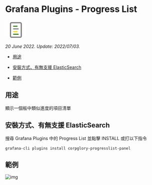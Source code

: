 # Grafana Plugins - Progress List 

![img](Progress_List_icon.png)

*20 June 2022. Update: 2022/07/03.*

* [用途](#use)

* [安裝方式、有無支援 ElasticSearch](#install)

* [範例](#example)

<h2 id="use">用途</h2>

顯示一個板中類似進度的項目清單

<h2 id="install">安裝方式、有無支援 ElasticSearch</h2>

搜尋 Grafana Plugins 中的 Progress List 並點擊 INSTALL 或打以下指令

    grafana-cli plugins install corpglory-progresslist-panel

<h2 id="example">範例</h2>

![img](AJAX.png)

